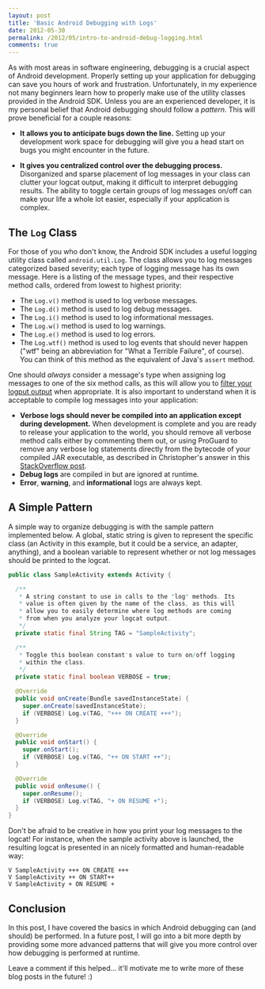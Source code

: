 ```yaml
---
layout: post
title: 'Basic Android Debugging with Logs'
date: 2012-05-30
permalink: /2012/05/intro-to-android-debug-logging.html
comments: true
---
```


As with most areas in software engineering, debugging is a crucial aspect
of Android development. Properly setting up your application for debugging
can save you hours of work and frustration. Unfortunately, in my experience
not many beginners learn how to properly make use of the utility classes
provided in the Android SDK. Unless you are an experienced developer, it
is my personal belief that Android debugging should follow a _pattern_.
This will prove beneficial for a couple reasons:

<!--more-->

  + **It allows you to anticipate bugs down the line.** Setting up your development
    work space for debugging will give you a head start on bugs you might encounter
    in the future.

  + **It gives you centralized control over the debugging process.** Disorganized and
    sparse placement of log messages in your class can clutter your logcat output, making
    it difficult to interpret debugging results. The ability to toggle certain groups
    of log messages on/off can make your life a whole lot easier, especially if your
    application is complex.

## The `Log` Class

For those of you who don't know, the Android SDK includes a useful logging
utility class called `android.util.Log`. The class allows you to
log messages categorized based severity; each type of logging message has
its own message. Here is a listing of the message types, and their respective
method calls, ordered from lowest to highest priority:

  + The `Log.v()` method is used to log verbose messages.
  + The `Log.d()` method is used to log debug messages.
  + The `Log.i()` method is used to log informational messages.
  + The `Log.w()` method is used to log warnings.
  + The `Log.e()` method is used to log errors.
  + The `Log.wtf()` method is used to log events that should never happen
    ("wtf" being an abbreviation for "What a Terrible Failure", of course).
    You can think of this method as the equivalent of Java's `assert` method.

One should _always_ consider a message's type when assigning log messages to
one of the six method calls, as this will allow you to
<a href="http://developer.android.com/guide/developing/debugging/debugging-log.html#filteringOutput">filter your logput output</a>
when appropriate. It is also important to understand when it is acceptable to
compile log messages into your application:

  + **Verbose logs should never be compiled into an application except during development.** 
    When development is complete and you are ready to release your application to the world,
    you should remove all verbose method calls either by commenting them out, or using
    ProGuard to remove any verbose log statements directly from the bytecode of your
    compiled JAR executable, as described in Christopher's answer in this
    <a href="http://stackoverflow.com/q/2018263/844882">StackOverflow post</a>.
  + **Debug logs** are compiled in but are ignored at runtime.
  + **Error**, **warning**, and **informational** logs are always kept.

## A Simple Pattern

A simple way to organize debugging is with the sample pattern implemented
below. A global, static string is given to represent the specific class
(an Activity in this example, but it could be a service, an adapter,
anything), and a boolean variable to represent whether or not log
messages should be printed to the logcat.

```java
public class SampleActivity extends Activity {

  /**
   * A string constant to use in calls to the "log" methods. Its
   * value is often given by the name of the class, as this will 
   * allow you to easily determine where log methods are coming
   * from when you analyze your logcat output.
   */
  private static final String TAG = "SampleActivity";

  /**
   * Toggle this boolean constant's value to turn on/off logging
   * within the class. 
   */
  private static final boolean VERBOSE = true;

  @Override
  public void onCreate(Bundle savedInstanceState) {
    super.onCreate(savedInstanceState);
    if (VERBOSE) Log.v(TAG, "+++ ON CREATE +++");
  }

  @Override
  public void onStart() {
    super.onStart();
    if (VERBOSE) Log.v(TAG, "++ ON START ++");
  }

  @Override
  public void onResume() {
    super.onResume();
    if (VERBOSE) Log.v(TAG, "+ ON RESUME +");
  }
}
```

Don't be afraid to be creative in how you print your log messages to the logcat!
For instance, when the sample activity above is launched, the resulting logcat
is presented in an nicely formatted and human-readable way:

```
V SampleActivity +++ ON CREATE +++
V SampleActivity ++ ON START++
V SampleActivity + ON RESUME +
```

## Conclusion

In this post, I have covered the basics in which Android debugging can (and
should) be performed. In a future post, I will go into a bit more depth by
providing some more advanced patterns that will give you more control over
how debugging is performed at runtime.

Leave a comment if this helped... it'll motivate me to write more of these
blog posts in the future! :)